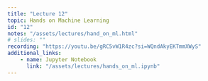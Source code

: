 ```yaml
---
title: "Lecture 12"
topic: Hands on Machine Learning
id: "12"
notes: "/assets/lectures/hand_on_ml.html"
# slides: ""
recording: "https://youtu.be/gRC5vW1R4zc?si=WQndAkyEKTmmXWyS"
additional_links:
    - name: Jupyter Notebook
      link: "/assets/lectures/hands_on_ml.ipynb"
---
```

